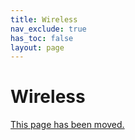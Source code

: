 ```yaml
---
title: Wireless
nav_exclude: true
has_toc: false
layout: page
---
```


# Wireless

[This page has been moved.](/wireless/wireless-links)